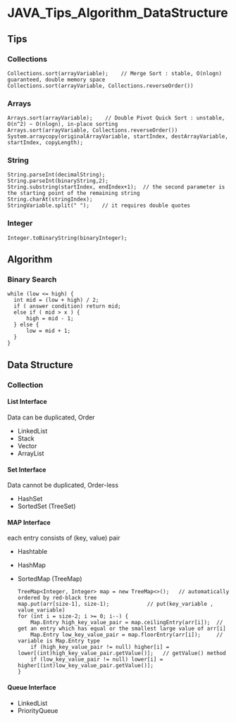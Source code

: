 # JAVA_Tips_Algorithm_DataStructure

## Tips

### Collections
    Collections.sort(arrayVariable);    // Merge Sort : stable, O(nlogn) guaranteed, double memory space
    Collections.sort(arrayVariable, Collections.reverseOrder())

### Arrays
    Arrays.sort(arrayVariable);    // Double Pivot Quick Sort : unstable, O(n^2) ~ O(nlogn), in-place sorting
    Arrays.sort(arrayVariable, Collections.reverseOrder())
    System.arraycopy(originalArrayVariable, startIndex, destArrayVariable, startIndex, copyLength);

### String
    String.parseInt(decimalString);
    String.parseInt(binaryString,2);
    String.substring(startIndex, endIndex+1);  // the second parameter is the starting point of the remaining string
    String.charAt(stringIndex);
    StringVariable.split(" ");    // it requires double quotes

### Integer
    Integer.toBinaryString(binaryInteger);

## Algorithm

### Binary Search
    while (low <= high) {
      int mid = (low + high) / 2;
      if ( answer condition) return mid;
      else if ( mid > x ) {
          high = mid - 1;
      } else {
          low = mid + 1;
      }
    }

## Data Structure

### Collection

#### List Interface
Data can be duplicated, Order 
- LinkedList
- Stack
- Vector
- ArrayList

#### Set Interface
Data cannot be duplicated, Order-less
- HashSet
- SortedSet (TreeSet)

#### MAP Interface
each entry consists of (key, value) pair
- Hashtable
- HashMap
- SortedMap (TreeMap)

      TreeMap<Integer, Integer> map = new TreeMap<>();   // automatically ordered by red-black tree 
      map.put(arr[size-1], size-1);            // put(key_variable , value_variable)
      for (int i = size-2; i >= 0; i--) {
          Map.Entry high_key_value_pair = map.ceilingEntry(arr[i]);  // get an entry which has equal or the smallest large value of arr[i]
          Map.Entry low_key_value_pair = map.floorEntry(arr[i]);     // variable is Map.Entry type
          if (high_key_value_pair != null) higher[i] = lower[(int)high_key_value_pair.getValue()];   // getValue() method 
          if (low_key_value_pair != null) lower[i] = higher[(int)low_key_value_pair.getValue()]; 
      }

#### Queue Interface
- LinkedList
- PriorityQueue




